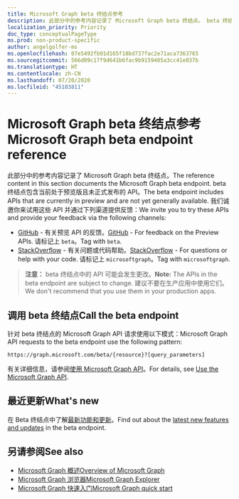 ```yaml
---
title: Microsoft Graph beta 终结点参考
description: 此部分中的参考内容记录了 Microsoft Graph beta 终结点。 beta 终结点包含当前处于预览版且未正式发布的 API。 我们诚邀你来试用这些 API 并通过下列渠道提供反馈：
localization_priority: Priority
doc_type: conceptualPageType
ms.prod: non-product-specific
author: angelgolfer-ms
ms.openlocfilehash: 07e5492fb91d165f18bd737fac2e71aca7363765
ms.sourcegitcommit: 566d09c17f9d641b6fac9b9159405a3cc41e037b
ms.translationtype: HT
ms.contentlocale: zh-CN
ms.lasthandoff: 07/20/2020
ms.locfileid: "45183811"
---
```

# <a name="microsoft-graph-beta-endpoint-reference"></a><span data-ttu-id="90182-105">Microsoft Graph beta 终结点参考</span><span class="sxs-lookup"><span data-stu-id="90182-105">Microsoft Graph beta endpoint reference</span></span>

<span data-ttu-id="90182-106">此部分中的参考内容记录了 Microsoft Graph beta 终结点。</span><span class="sxs-lookup"><span data-stu-id="90182-106">The reference content in this section documents the Microsoft Graph beta endpoint.</span></span> <span data-ttu-id="90182-107">beta 终结点包含当前处于预览版且未正式发布的 API。</span><span class="sxs-lookup"><span data-stu-id="90182-107">The beta endpoint includes APIs that are currently in preview and are not yet generally available.</span></span> <span data-ttu-id="90182-108">我们诚邀你来试用这些 API 并通过下列渠道提供反馈：</span><span class="sxs-lookup"><span data-stu-id="90182-108">We invite you to try these APIs and provide your feedback via the following channels:</span></span>

- <span data-ttu-id="90182-109">[GitHub](https://github.com/OfficeDev/microsoft-graph-docs/issues) - 有关预览 API 的反馈。</span><span class="sxs-lookup"><span data-stu-id="90182-109">[GitHub](https://github.com/OfficeDev/microsoft-graph-docs/issues) - For feedback on the Preview APIs.</span></span> <span data-ttu-id="90182-110">请标记上 `beta`。</span><span class="sxs-lookup"><span data-stu-id="90182-110">Tag with `beta`.</span></span>
- <span data-ttu-id="90182-111">[StackOverflow](https://stackoverflow.com/questions/tagged/microsoftgraph) - 有关问题或代码帮助。</span><span class="sxs-lookup"><span data-stu-id="90182-111">[StackOverflow](https://stackoverflow.com/questions/tagged/microsoftgraph) - For questions or help with your code.</span></span> <span data-ttu-id="90182-112">请标记上 `microsoftgraph`。</span><span class="sxs-lookup"><span data-stu-id="90182-112">Tag with `microsoftgraph`.</span></span>

> <span data-ttu-id="90182-113">**注意：** beta 终结点中的 API 可能会发生更改。</span><span class="sxs-lookup"><span data-stu-id="90182-113">**Note:** The APIs in the beta endpoint are subject to change.</span></span> <span data-ttu-id="90182-114">建议不要在生产应用中使用它们。</span><span class="sxs-lookup"><span data-stu-id="90182-114">We don't recommend that you use them in your production apps.</span></span> 

## <a name="call-the-beta-endpoint"></a><span data-ttu-id="90182-115">调用 beta 终结点</span><span class="sxs-lookup"><span data-stu-id="90182-115">Call the beta endpoint</span></span>

<span data-ttu-id="90182-116">针对 beta 终结点的 Microsoft Graph API 请求使用以下模式：</span><span class="sxs-lookup"><span data-stu-id="90182-116">Microsoft Graph API requests to the beta endpoint use the following pattern:</span></span>

```http
https://graph.microsoft.com/beta/{resource}?[query_parameters]
```

<span data-ttu-id="90182-117">有关详细信息，请参阅[使用 Microsoft Graph API](/graph/use-the-api)。</span><span class="sxs-lookup"><span data-stu-id="90182-117">For details, see [Use the Microsoft Graph API](/graph/use-the-api).</span></span>

## <a name="whats-new"></a><span data-ttu-id="90182-118">最近更新</span><span class="sxs-lookup"><span data-stu-id="90182-118">What's new</span></span>
<span data-ttu-id="90182-119">在 Beta 终结点中了解[最新功能和更新](/graph/whats-new-overview)。</span><span class="sxs-lookup"><span data-stu-id="90182-119">Find out about the [latest new features and updates](/graph/whats-new-overview) in the beta endpoint.</span></span>

## <a name="see-also"></a><span data-ttu-id="90182-120">另请参阅</span><span class="sxs-lookup"><span data-stu-id="90182-120">See also</span></span>

- [<span data-ttu-id="90182-121">Microsoft Graph 概述</span><span class="sxs-lookup"><span data-stu-id="90182-121">Overview of Microsoft Graph</span></span>](/graph/overview)
- [<span data-ttu-id="90182-122">Microsoft Graph 浏览器</span><span class="sxs-lookup"><span data-stu-id="90182-122">Microsoft Graph Explorer</span></span>](https://developer.microsoft.com/graph/graph-explorer)
- [<span data-ttu-id="90182-123">Microsoft Graph 快速入门</span><span class="sxs-lookup"><span data-stu-id="90182-123">Microsoft Graph quick start</span></span>](https://developer.microsoft.com/graph/quick-start)

